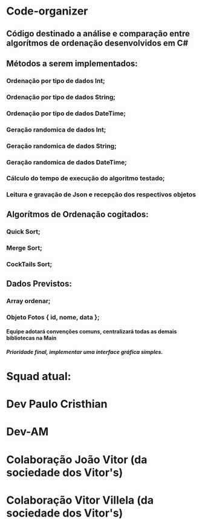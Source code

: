 # Code-organizer

## Código destinado a análise e comparação entre algorítmos de ordenação desenvolvidos em C#

## Métodos a serem implementados:

### Ordenação por tipo de dados Int;
### Ordenação por tipo de dados String;
### Ordenação por tipo de dados DateTime;
### Geração randomica de dados Int;
### Geração randomica de dados String;
### Geração randomica de dados DateTime;
### Cálculo do tempo de execução do algoritmo testado;
### Leitura e gravação de Json e recepção dos respectivos objetos

## Algorítmos de Ordenação cogitados:

### Quick Sort;
### Merge Sort;
### CockTails Sort;

## Dados Previstos:

### Array ordenar;
### Objeto Fotos { id, nome, data }; 

#### Equipe adotará convenções comuns, centralizará todas as demais bibliotecas na Main

##### Prioridade final, implementar uma interface gráfica simples.

# Squad atual:
# Dev Paulo Cristhian
# Dev-AM
# Colaboração João Vitor (da sociedade dos Vitor's)
# Colaboração Vitor Villela (da sociedade dos Vitor's)
